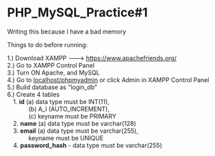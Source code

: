 # PHP_MySQL_Practice#1

Writing this because I have a bad memory

Things to do before running:

1.) Download XAMPP ---> https://www.apachefriends.org/ <br>
2.) Go to XAMPP Control Panel <br>
3.) Turn ON Apache, and MySQL <br>
4.) Go to <u>localhost/phpmyadmin</u> or click Admin in XAMPP Control Panel <br>
5.) Build database as "login_db" <br>
6.) Create 4 tables <br>
  &emsp;1. <b>id</b> (a) data type must be INT(11), <br>
    &emsp;  &emsp;  &emsp;(b) A_I (AUTO_INCREMENT), <br>
    &emsp;  &emsp;  &emsp;(c) keyname must be PRIMARY<br>
  &emsp;2. <b>name</b> (a) data type must be varchar(128)<br>
  &emsp;3. <b>email</b> (a) data type must be varchar(255), <br>   &emsp;  &emsp;  &emsp;keyname must be UNIQUE<br>
  &emsp;4. <b>password_hash</b> - data type must be varchar(255)<br>
